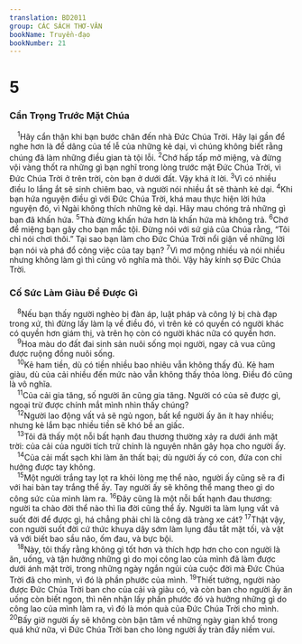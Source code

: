 ```yaml
---
translation: BD2011
group: CÁC SÁCH THƠ-VĂN
bookName: Truyền-đạo 
bookNumber: 21
---
```


<div class="title"><h1>5</h1><h3>Cẩn Trọng Trước Mặt Chúa</h3></div>
<span class="verse tr_5_1"> <sup>1</sup>Hãy cẩn thận khi bạn bước chân đến nhà Ðức Chúa Trời. Hãy lại gần để nghe hơn là để dâng của tế lễ của những kẻ dại, vì chúng không biết rằng chúng đã làm những điều gian tà tội lỗi. </span>
<span class="verse tr_5_2"><sup>2</sup>Chớ hấp tấp mở miệng, và đừng vội vàng thốt ra những gì bạn nghĩ trong lòng trước mặt Ðức Chúa Trời, vì Ðức Chúa Trời ở trên trời, còn bạn ở dưới đất. Vậy khá ít lời. </span>
<span class="verse tr_5_3"><sup>3</sup>Vì có nhiều điều lo lắng ắt sẽ sinh chiêm bao, và người nói nhiều ắt sẽ thành kẻ dại. </span>
<span class="verse tr_5_4"><sup>4</sup>Khi bạn hứa nguyện điều gì với Ðức Chúa Trời, khá mau thực hiện lời hứa nguyện đó, vì Ngài không thích những kẻ dại. Hãy mau chóng trả những gì bạn đã khấn hứa. </span>
<span class="verse tr_5_5"><sup>5</sup>Thà đừng khấn hứa hơn là khấn hứa mà không trả. </span>
<span class="verse tr_5_6"><sup>6</sup>Chớ để miệng bạn gây cho bạn mắc tội. Ðừng nói với sứ giả của Chúa rằng, “Tôi chỉ nói chơi thôi.” Tại sao bạn làm cho Ðức Chúa Trời nổi giận về những lời bạn nói và phá đổ công việc của tay bạn? </span>
<span class="verse tr_5_7"><sup>7</sup>Vì mơ mộng nhiều và nói nhiều nhưng không làm gì thì cũng vô nghĩa mà thôi. Vậy hãy kính sợ Ðức Chúa Trời.<br/></span>
<div class="title"><h3>Cố Sức Làm Giàu Ðể Ðược Gì</h3></div>
<span class="verse tr_5_8"> <sup>8</sup>Nếu bạn thấy người nghèo bị đàn áp, luật pháp và công lý bị chà đạp trong xứ, thì đừng lấy làm lạ về điều đó, vì trên kẻ có quyền có người khác có quyền hơn giám thị, và trên họ còn có người khác nữa có quyền hơn.<br/></span>
<span class="verse tr_5_9"> <sup>9</sup>Hoa màu do đất đai sinh sản nuôi sống mọi người, ngay cả vua cũng được ruộng đồng nuôi sống.<br/></span>
<span class="verse tr_5_10"> <sup>10</sup>Kẻ ham tiền, dù có tiền nhiều bao nhiêu vẫn không thấy đủ. Kẻ ham giàu, dù của cải nhiều đến mức nào vẫn không thấy thỏa lòng. Ðiều đó cũng là vô nghĩa.<br/></span>
<span class="verse tr_5_11"> <sup>11</sup>Của cải gia tăng, số người ăn cũng gia tăng. Người có của sẽ được gì, ngoại trừ được chính mắt mình nhìn thấy chúng?<br/></span>
<span class="verse tr_5_12"> <sup>12</sup>Người lao động vất vả sẽ ngủ ngon, bất kể người ấy ăn ít hay nhiều; nhưng kẻ lắm bạc nhiều tiền sẽ khó bề an giấc.<br/></span>
<span class="verse tr_5_13"> <sup>13</sup>Tôi đã thấy một nỗi bất hạnh đau thương thường xảy ra dưới ánh mặt trời: của cải của người tích trữ chính là nguyên nhân gây họa cho người ấy.<br/></span>
<span class="verse tr_5_14"> <sup>14</sup>Của cải mất sạch khi làm ăn thất bại; dù người ấy có con, đứa con chỉ hưởng được tay không.<br/></span>
<span class="verse tr_5_15"> <sup>15</sup>Một người trắng tay lọt ra khỏi lòng mẹ thể nào, người ấy cũng sẽ ra đi với hai bàn tay trắng thể ấy. Tay người ấy sẽ không thể mang theo gì do công sức của mình làm ra. </span>
<span class="verse tr_5_16"><sup>16</sup>Ðây cũng là một nỗi bất hạnh đau thương: người ta chào đời thể nào thì lìa đời cũng thể ấy. Người ta làm lụng vất vả suốt đời để được gì, há chẳng phải chỉ là công dã tràng xe cát? </span>
<span class="verse tr_5_17"><sup>17</sup>Thật vậy, con người suốt đời cứ thức khuya dậy sớm làm lụng đầu tắt mặt tối, và vật vã với biết bao sầu não, ốm đau, và bực bội.<br/></span>
<span class="verse tr_5_18"> <sup>18</sup>Này, tôi thấy rằng không gì tốt hơn và thích hợp hơn cho con người là ăn, uống, và tận hưởng những gì do mọi công lao của mình đã làm được dưới ánh mặt trời, trong những ngày ngắn ngủi của cuộc đời mà Ðức Chúa Trời đã cho mình, vì đó là phần phước của mình. </span>
<span class="verse tr_5_19"><sup>19</sup>Thiết tưởng, người nào được Ðức Chúa Trời ban cho của cải và giàu có, và còn ban cho người ấy ăn uống còn biết ngon, thì nên nhận lấy phần phước đó và hưởng những gì do công lao của mình làm ra, vì đó là món quà của Ðức Chúa Trời cho mình. </span>
<span class="verse tr_5_20"><sup>20</sup>Bấy giờ người ấy sẽ không còn bận tâm về những ngày gian khổ trong quá khứ nữa, vì Ðức Chúa Trời ban cho lòng người ấy tràn đầy niềm vui.<br/></span>
